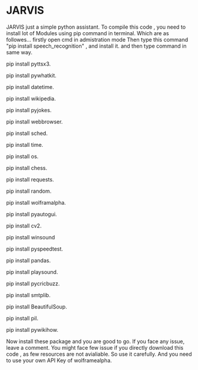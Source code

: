# JARVIS
JARVIS just a simple python assistant.
To compile this code , you need to install lot of Modules using pip command in terminal.
Which are as followes...
firstly open cmd in admistration mode
Then type this command "pip install speech_recognition" , and install it.
and then type command in same way.

pip install pyttsx3.

pip install pywhatkit.

pip install datetime.

pip install wikipedia.

pip install pyjokes.

pip install webbrowser.

pip install sched.

pip install time.

pip install os.

pip install chess.

pip install requests.

pip install random.

pip install wolframalpha.

pip install pyautogui.

pip install cv2.

pip install winsound

pip install pyspeedtest.

pip install pandas.

pip install playsound.

pip install pycricbuzz.

pip install smtplib.

pip install BeautifulSoup.

pip install pil.

pip install pywikihow.

Now install these package and you are good to go.
If you face any issue, leave a comment.
You might face few issue if you directly download this code , as few resources are not avialiable. So use it carefully. And you need to use your own API Key of wolframealpha.
